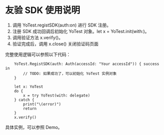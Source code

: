 #  友验 SDK 使用说明

1. 调用 YoTest.registSDK(auth:on) 进行 SDK 注册。
2. 注册 SDK 成功回调后初始化 YoTest 对象。let x = YoTest.init(with:)。
3. 调用验证方法 x.verify()。
4. 验证完成后，调用 x.close() 关闭验证码页面

完整使用逻辑可以参照以下代码：

```
    YoTest.RegistSDK(auth: Auth(accessId: "Your accessId")) { success in
        // TODO: 如果成功了，可以初始化 YoTest 实例对象
    }
```


```
    let x: YoTest
    do {
        x = try YoTest(with: delegate)
    } catch {
        print("\(error)")
        return
    }
    x.verify()
```


具体实例，可以参照 Demo。
